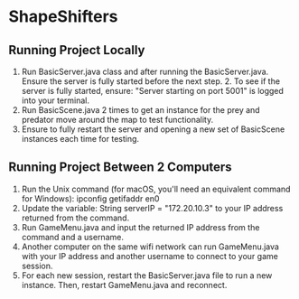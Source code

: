 # ShapeShifters

## Running Project Locally

1. Run BasicServer.java class and after running the BasicServer.java. Ensure the server is fully started before the next step.
   2. To see if the server is fully started, ensure: "Server starting on port 5001" is logged into your terminal.
2. Run BasicScene.java 2 times to get an instance for the prey and predator move around the map to test functionality.
3. Ensure to fully restart the server and opening a new set of BasicScene instances each time for testing. 

## Running Project Between 2 Computers

1. Run the Unix command (for macOS, you'll need an equivalent command for Windows): ipconfig getifaddr en0
2. Update the variable: String serverIP = "172.20.10.3" to your IP address returned from the command.
3. Run GameMenu.java and input the returned IP address from the command and a username.
4. Another computer on the same wifi network can run GameMenu.java with your IP address and another username to connect to your game session.
5. For each new session, restart the BasicServer.java file to run a new instance. Then, restart GameMenu.java and reconnect.
